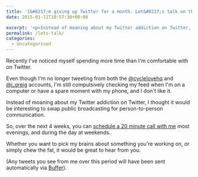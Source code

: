 ```yaml
---
title: 'I&#8217;m giving up Twitter for a month. Let&#8217;s talk on the phone instead.'
date: 2015-01-11T10:57:30+00:00

excerpt: '<p>Instead of moaning about my Twitter addiction on Twitter, I thought it would be interesting to swap public broadcasting for person-to-person communication.</p>'layout: post
permalink: /lets-talk/
categories:
  - Uncategorised
---
```

<p>Recently I've noticed myself spending more time than I'm comfortable with on Twitter.</p>

<p>Even though I'm no longer tweeting from both the <a href="https://twitter.com/cyclelovehq">@cyclelovehq</a> and <a href="https://twitter.com/j_greig">@j_greig</a> accounts, I'm still compulsively checking my feed when I'm on a computer or have a spare moment with my phone, and I don't like it.</p>

<p>Instead of moaning about my Twitter addiction on Twitter, I thought it would be interesting to swap public broadcasting for person-to-person communication.</p>

<p>So, over the next 4 weeks, you can <a href="http://greig.us6.list-manage2.com/track/click?u=906a49eea090b21690d7c7375&amp;id=a636fb0c5e&amp;e=f13ed9b263">schedule a 20 minute call with me</a> most evenings, and during the day at weekends.</p>

<p>Whether you want to pick my brains about something you're working on, or simply chew the fat, it would be great to hear from you.</p>

<p>(Any tweets you see from me over this period will have been sent automatically via <a href="https://bufferapp.com/">Buffer</a>).</p>
